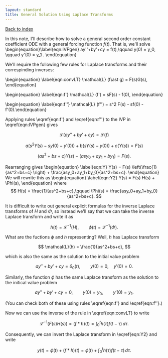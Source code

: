 ```yaml
---
layout: standard
title: General Solution Using Laplace Transforms
---
```


[Back to index](index.md)



In this note, I'll describe how to solve a general second order constant coefficient ODE with a general forcing function $f(t)$. That is, we'll solve
\begin{equation}\label{eqn:IVPgen}
ay''+by'+cy = f(t),\qquad  y(0) = y_0, \qquad  y'(0) = y_1  .
\end{equation}

We'll require the following few rules for Laplace transforms and their correspinding inverses:

\begin{equation} \label{eqn:convLT}  \mathcal{L} (f\ast g) = F(s)G(s), \end{equation}

\begin{equation} \label{eqn:f'}  \mathcal{L} (f') = sF(s) - f(0), \end{equation}

\begin{equation} \label{eqn:f''}  \mathcal{L} (f'') = s^2 F(s) - sf(0) - f'(0).\end{equation}

Applying rules \eqref{eqn:f'} and \eqref{eqn:f''} to the IVP in \eqref{eqn:IVPgen} gives

$$
\mathcal{L}\left(ay''+by'+cy\right) = \mathcal{L}(f)
$$

$$
a\left(s^2Y(s)-sy(0)-y'(0) \right) + b \left( sY(s) -y(0)\right) + c\left( Y(s) \right) = F(s)
$$

$$
\left(as^2+bs+c\right)Y(s) - \left(asy_0 + ay_1 + by_1\right) = F(s).
$$

Rearranging gives
\begin{equation} \label{eqn:Y}
Y(s) = F(s) \left(\frac{1}{as^2+bs+c} \right) + \frac{asy_0+ay_1+by_0}{as^2+bs+c}.
\end{equation}
We will rewrite this as 
\begin{equation} \label{eqn:Y2}
Y(s) = F(s) H(s) + \Phi(s),
\end{equation}
where
$$
H(s) = \frac{1}{as^2+bs+c},\qquad 
\Phi(s) = \frac{asy_0+ay_1+by_0}{as^2+bs+c}.
$$

It is difficult to write out general explicit formulas for the inverse Laplace transforms of $H$ and $\Phi$, so instead we'll say that we can take the inverse Laplace transform and write it as

$$
h(t) = \mathscr{L}^{-1}(H),\qquad \phi(t) = \mathscr{L}^{-1}(\Phi).
$$

What are the fuctions $\phi$ and $h$ representing? Well, $h$ has Laplace transform

$$
\mathcal{L}(h) = \frac{1}{as^2+bs+c},
$$

which is also the same as the solution to the initial value problem

$$
ay''+by'+cy = \delta_0(t),\qquad y(0) = 0,\quad y'(0) = 0.
$$

Similarly, the function $\phi$ has the same Laplace transform as the solution to the initical value problem

$$
ay''+ by'+ cy = 0,\qquad y(0) = y_0, \qquad y'(0) = y_1.
$$

(You can check both of these using rules \eqref{eqn:f'} and \eqref{eqn:f''}.)

Now we can use the inverse of the rule in \eqref{eqn:convLT} to write

$$
\mathcal{L}^{-1} \left( F(s) H(s) \right) = \left( f \ast h \right) (t) = \int_0^t h(\tau) f(t-\tau)\,d\tau.
$$

Consequently, we can invert the Laplace transform in \eqref{eqn:Y2} and write

$$
y(t) = \phi(t) + (f\ast h)(t) = \phi(t) + \int_0^t h(\tau)f(t-\tau)\,d\tau.
$$